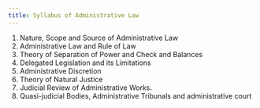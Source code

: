 ```yaml
---
title: Syllabus of Administrative Law
---
```

1.	Nature,  Scope and Source of Administrative Law
2.	Administrative Law and Rule of Law
3.	Theory of Separation of Power and Check and Balances
4.	Delegated Legislation and its Limitations
5.	Administrative Discretion
6.	Theory of Natural Justice
7.	Judicial Review of Administrative Works.
8.	Quasi-judicial Bodies, Administrative Tribunals and administrative court